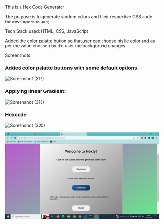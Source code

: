 This is a Hex Code Generator

The purpose is to generate random colors and their respective CSS code for developers to use;


Tech Stack used: HTML, CSS, JavaScript


Added the color palatte button so that user can choose his lie color and as per the value choosen by the user the backgorund changes.


Screenshots:

### Added color palatte buttons with some default  options.

![Screenshot (317)](https://user-images.githubusercontent.com/80022302/215042505-f32155a9-1d46-4e44-9eb4-b9266ab445c7.png)

### Applying linear Gradient:

![Screenshot (318)](https://user-images.githubusercontent.com/80022302/215042771-5fdd376a-891e-4655-9b55-a6b9dcaf77de.png)


### Hexcode 

![Screenshot (320)](https://user-images.githubusercontent.com/80022302/215043124-55a3caf7-39b5-49b7-83fd-52068c71580a.png)






![Screenshot(222)](https://github.com/TusharKesarwani/Front-End-Projects/blob/c69cf218f886b09f1034f2bd38468138062364f4/Projects/Hex%20Code%20Generator/Screenshot%20(222).png)
